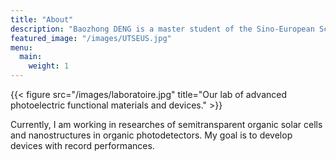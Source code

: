 ```yaml
---
title: "About"
description: "Baozhong DENG is a master student of the Sino-European School of Technology in Shanghai University, doing his research in Prof. Tao Xu's group."
featured_image: "/images/UTSEUS.jpg"
menu:
  main:
    weight: 1
---
```

{{< figure src="/images/laboratoire.jpg" title="Our lab of advanced photoelectric functional materials and devices." >}}

Currently, I am working in researches of semitransparent organic solar cells and nanostructures in organic photodetectors. My goal is to develop devices with record performances.
